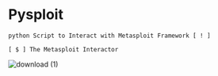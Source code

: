 # Pysploit
    python Script to Interact with Metasploit Framework [ ! ]

    [ $ ] The Metasploit Interactor 

    
![download (1)](https://github.com/user-attachments/assets/a0e96b70-6d35-4cf5-95cf-2611e86d542d)
